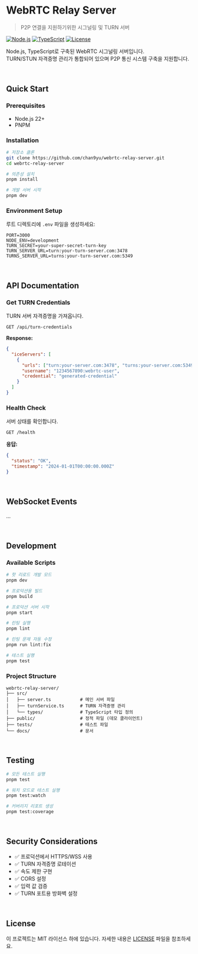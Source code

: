 # WebRTC Relay Server

> P2P 연결을 지원하기위한 시그널링 및 TURN 서버

[![Node.js](https://img.shields.io/badge/Node.js-22+-green.svg)](https://nodejs.org/)
[![TypeScript](https://img.shields.io/badge/TypeScript-5.8+-blue.svg)](https://www.typescriptlang.org/)
[![License](https://img.shields.io/badge/license-MIT-blue.svg)](LICENSE)

Node.js, TypeScript로 구축된 WebRTC 시그널링 서버입니다.
<br />
TURN/STUN 자격증명 관리가 통합되어 있으며 P2P 통신 시스템 구축을 지원합니다.

<br />

## Quick Start

### Prerequisites

- Node.js 22+
- PNPM

### Installation

```bash
# 저장소 클론
git clone https://github.com/chan9yu/webrtc-relay-server.git
cd webrtc-relay-server

# 의존성 설치
pnpm install

# 개발 서버 시작
pnpm dev
```

### Environment Setup

루트 디렉토리에 `.env` 파일을 생성하세요:

```env
PORT=3000
NODE_ENV=development
TURN_SECRET=your-super-secret-turn-key
TURN_SERVER_URL=turn:your-turn-server.com:3478
TURNS_SERVER_URL=turns:your-turn-server.com:5349
```

<br />

## API Documentation

### Get TURN Credentials

TURN 서버 자격증명을 가져옵니다.

```http
GET /api/turn-credentials
```

**Response:**

```json
{
  "iceServers": [
    {
      "urls": ["turn:your-server.com:3478", "turns:your-server.com:5349"],
      "username": "1234567890:webrtc-user",
      "credential": "generated-credential"
    }
  ]
}
```

### Health Check

서버 상태를 확인합니다.

```http
GET /health
```

**응답:**

```json
{
  "status": "OK",
  "timestamp": "2024-01-01T00:00:00.000Z"
}
```

<br />

## WebSocket Events

...

<br />

## Development

### Available Scripts

```bash
# 핫 리로드 개발 모드
pnpm dev

# 프로덕션용 빌드
pnpm build

# 프로덕션 서버 시작
pnpm start

# 린팅 실행
pnpm lint

# 린팅 문제 자동 수정
pnpm run lint:fix

# 테스트 실행
pnpm test
```

### Project Structure

```
webrtc-relay-server/
├── src/
│   ├── server.ts           # 메인 서버 파일
│   ├── turnService.ts      # TURN 자격증명 관리
│   └── types/              # TypeScript 타입 정의
├── public/                 # 정적 파일 (데모 클라이언트)
├── tests/                  # 테스트 파일
└── docs/                   # 문서
```

<br />

## Testing

```bash
# 모든 테스트 실행
pnpm test

# 워치 모드로 테스트 실행
pnpm test:watch

# 커버리지 리포트 생성
pnpm test:coverage
```

<br />

## Security Considerations

- ✅ 프로덕션에서 HTTPS/WSS 사용
- ✅ TURN 자격증명 로테이션
- ✅ 속도 제한 구현
- ✅ CORS 설정
- ✅ 입력 값 검증
- ✅ TURN 포트용 방화벽 설정

<br />

## License

이 프로젝트는 MIT 라이선스 하에 있습니다. 자세한 내용은 [LICENSE](LICENSE) 파일을 참조하세요.
